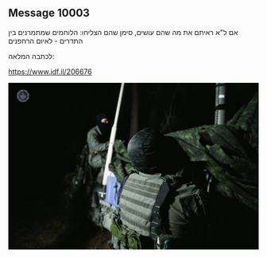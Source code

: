 ## Message 10003

אם ל"א ראיתם את מה שהם עושים, סימן שהם הצליחו:
הלוחמים שמתמרנים בין התדרים - לאיום הרחפנים

לכתבה המלאה:

https://www.idf.il/206676

![Photo](10003/10003_photo.jpg)
